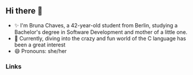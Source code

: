 ## Hi there 👋

- ✨ I'm Bruna Chaves, a 42-year-old student from Berlin, studying a Bachelor's degree in Software Development and mother of a little one.
- 🌱 Currently, diving into the crazy and fun world of the C language has been a great interest
- 😄 Pronouns: she/her

### Links

